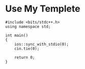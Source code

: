 # Use My Templete

```
#include <bits/stdc++.h>
using namespace std;

int main()
{
    ios::sync_with_stdio(0);
    cin.tie(0);
    
    return 0;
}

```
